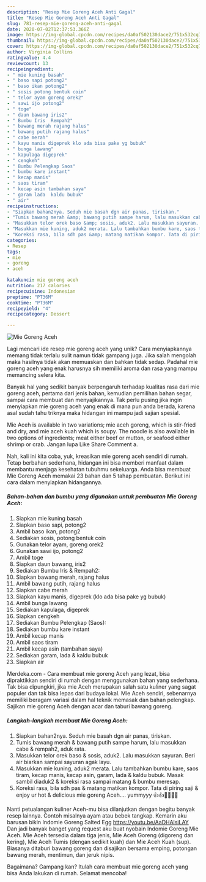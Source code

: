 ```yaml
---
description: "Resep Mie Goreng Aceh Anti Gagal"
title: "Resep Mie Goreng Aceh Anti Gagal"
slug: 781-resep-mie-goreng-aceh-anti-gagal
date: 2020-07-02T12:37:53.366Z
image: https://img-global.cpcdn.com/recipes/da0af502130dace2/751x532cq70/mie-goreng-aceh-foto-resep-utama.jpg
thumbnail: https://img-global.cpcdn.com/recipes/da0af502130dace2/751x532cq70/mie-goreng-aceh-foto-resep-utama.jpg
cover: https://img-global.cpcdn.com/recipes/da0af502130dace2/751x532cq70/mie-goreng-aceh-foto-resep-utama.jpg
author: Virginia Collins
ratingvalue: 4.4
reviewcount: 13
recipeingredient:
- " mie kuning basah"
- " baso sapi potong2"
- " baso ikan potong2"
- " sosis potong bentuk coin"
- " telor ayam goreng orek2"
- " sawi ijo potong2"
- " toge"
- " daun bawang iris2"
- " Bumbu Iris  Rempah2"
- " bawang merah rajang halus"
- " bawang putih rajang halus"
- " cabe merah"
- " kayu manis digeprek klo ada bisa pake yg bubuk"
- " bunga lawang"
- " kapulaga digeprek"
- " cengkeh"
- " Bumbu Pelengkap Saos"
- " bumbu kare instant"
- " kecap manis"
- " saos tiram"
- " kecap asin tambahan saya"
- " garam lada  kaldu bubuk"
- " air"
recipeinstructions:
- "Siapkan bahan2nya. Seduh mie basah dgn air panas, tiriskan."
- "Tumis bawang merah &amp; bawang putih sampe harum, lalu masukkan cabe &amp; rempah2, aduk rata."
- "Masukkan telor orek baso &amp; sosis, aduk2. Lalu masukkan sayuran. Beri air biarkan sampai sayuran agak layu."
- "Masukkan mie kuning, aduk2 merata. Lalu tambahkan bumbu kare, saos tiram, kecap manis, kecap asin, garam, lada &amp; kaldu bubuk. Masak sambil diaduk2 &amp; koreksi rasa sampai matang &amp; bumbu meresap."
- "Koreksi rasa, bila sdh pas &amp; matang matikan kompor. Tata di piring saji &amp; enjoy ur hot &amp; delicious mie goreng Aceh.... yummyyy 👍👍🤩🤩😍😍"
categories:
- Resep
tags:
- mie
- goreng
- aceh

katakunci: mie goreng aceh 
nutrition: 217 calories
recipecuisine: Indonesian
preptime: "PT36M"
cooktime: "PT36M"
recipeyield: "4"
recipecategory: Dessert

---
```



![Mie Goreng Aceh](https://img-global.cpcdn.com/recipes/da0af502130dace2/751x532cq70/mie-goreng-aceh-foto-resep-utama.jpg)

Lagi mencari ide resep mie goreng aceh yang unik? Cara menyiapkannya memang tidak terlalu sulit namun tidak gampang juga. Jika salah mengolah maka hasilnya tidak akan memuaskan dan bahkan tidak sedap. Padahal mie goreng aceh yang enak harusnya sih memiliki aroma dan rasa yang mampu memancing selera kita.

Banyak hal yang sedikit banyak berpengaruh terhadap kualitas rasa dari mie goreng aceh, pertama dari jenis bahan, kemudian pemilihan bahan segar, sampai cara membuat dan menyajikannya. Tak perlu pusing jika ingin menyiapkan mie goreng aceh yang enak di mana pun anda berada, karena asal sudah tahu triknya maka hidangan ini mampu jadi sajian spesial.

Mie Aceh is available in two variations; mie aceh goreng, which is stir-fried and dry, and mie aceh kuah which is soupy. The noodle is also available in two options of ingredients; meat either beef or mutton, or seafood either shrimp or crab. Jangan lupa Like Share Comment a.


Nah, kali ini kita coba, yuk, kreasikan mie goreng aceh sendiri di rumah. Tetap berbahan sederhana, hidangan ini bisa memberi manfaat dalam membantu menjaga kesehatan tubuhmu sekeluarga. Anda bisa membuat Mie Goreng Aceh memakai 23 bahan dan 5 tahap pembuatan. Berikut ini cara dalam menyiapkan hidangannya.

<!--inarticleads1-->

##### Bahan-bahan dan bumbu yang digunakan untuk pembuatan Mie Goreng Aceh:

1. Siapkan  mie kuning basah
1. Siapkan  baso sapi, potong2
1. Ambil  baso ikan, potong2
1. Sediakan  sosis, potong bentuk coin
1. Gunakan  telor ayam, goreng orek2
1. Gunakan  sawi ijo, potong2
1. Ambil  toge
1. Siapkan  daun bawang, iris2
1. Sediakan  Bumbu Iris &amp; Rempah2:
1. Siapkan  bawang merah, rajang halus
1. Ambil  bawang putih, rajang halus
1. Siapkan  cabe merah
1. Siapkan  kayu manis, digeprek (klo ada bisa pake yg bubuk)
1. Ambil  bunga lawang
1. Sediakan  kapulaga, digeprek
1. Siapkan  cengkeh
1. Sediakan  Bumbu Pelengkap (Saos):
1. Sediakan  bumbu kare instant
1. Ambil  kecap manis
1. Ambil  saos tiram
1. Ambil  kecap asin (tambahan saya)
1. Sediakan  garam, lada &amp; kaldu bubuk
1. Siapkan  air


Merdeka.com - Cara membuat mie goreng Aceh yang lezat, bisa dipraktikkan sendiri di rumah dengan menggunakan bahan yang sederhana. Tak bisa dipungkiri, jika mie Aceh merupakan salah satu kuliner yang sagat populer dan tak bisa lepas dari budaya lokal. Mie Aceh sendiri, sebenarnya memiliki beragam variasi dalam hal teknik memasak dan bahan pelengkap. Sajikan mie goreng Aceh dengan acar dan taburi bawang goreng. 

<!--inarticleads2-->

##### Langkah-langkah membuat Mie Goreng Aceh:

1. Siapkan bahan2nya. Seduh mie basah dgn air panas, tiriskan.
1. Tumis bawang merah &amp; bawang putih sampe harum, lalu masukkan cabe &amp; rempah2, aduk rata.
1. Masukkan telor orek baso &amp; sosis, aduk2. Lalu masukkan sayuran. Beri air biarkan sampai sayuran agak layu.
1. Masukkan mie kuning, aduk2 merata. Lalu tambahkan bumbu kare, saos tiram, kecap manis, kecap asin, garam, lada &amp; kaldu bubuk. Masak sambil diaduk2 &amp; koreksi rasa sampai matang &amp; bumbu meresap.
1. Koreksi rasa, bila sdh pas &amp; matang matikan kompor. Tata di piring saji &amp; enjoy ur hot &amp; delicious mie goreng Aceh.... yummyyy 👍👍🤩🤩😍😍


Nanti petualangan kuliner Aceh-mu bisa dilanjutkan dengan begitu banyak resep lainnya. Contoh misalnya ayam atau bebek tangkap. Kemarin aku barusan bikin Indomie Goreng Salted Egg https://youtu.be/AaDHAlsiLAY Dan jadi banyak banget yang request aku buat nyobain Indomie Goreng Mie Aceh. Mie Aceh tersedia dalam tiga jenis, Mie Aceh Goreng (digoreng dan kering), Mie Aceh Tumis (dengan sedikit kuah) dan Mie Aceh Kuah (sup). Biasanya ditaburi bawang goreng dan disajikan bersama emping, potongan bawang merah, mentimun, dan jeruk nipis. 

Bagaimana? Gampang kan? Itulah cara membuat mie goreng aceh yang bisa Anda lakukan di rumah. Selamat mencoba!
